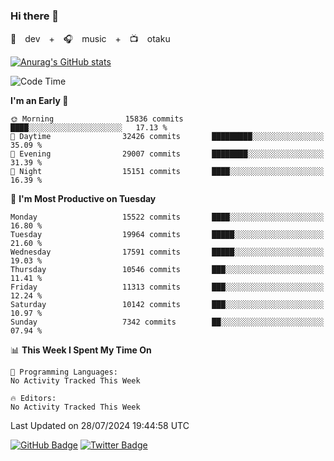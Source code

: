 ### Hi there 👋

🚀　dev　+　🎧　music　+　📺　otaku


[![Anurag's GitHub stats](https://github-readme-stats.vercel.app/api?username=koheitasaka&count_private=true&show_icons=true&theme=monokai)](https://github.com/koheitasaka/github-readme-stats)

<!--START_SECTION:waka-->
![Code Time](http://img.shields.io/badge/Code%20Time-1%2C161%20hrs%2023%20mins-blue)

**I'm an Early 🐤** 

```text
🌞 Morning                15836 commits       ████░░░░░░░░░░░░░░░░░░░░░   17.13 % 
🌆 Daytime                32426 commits       █████████░░░░░░░░░░░░░░░░   35.09 % 
🌃 Evening                29007 commits       ████████░░░░░░░░░░░░░░░░░   31.39 % 
🌙 Night                  15151 commits       ████░░░░░░░░░░░░░░░░░░░░░   16.39 % 
```
📅 **I'm Most Productive on Tuesday** 

```text
Monday                   15522 commits       ████░░░░░░░░░░░░░░░░░░░░░   16.80 % 
Tuesday                  19964 commits       █████░░░░░░░░░░░░░░░░░░░░   21.60 % 
Wednesday                17591 commits       █████░░░░░░░░░░░░░░░░░░░░   19.03 % 
Thursday                 10546 commits       ███░░░░░░░░░░░░░░░░░░░░░░   11.41 % 
Friday                   11313 commits       ███░░░░░░░░░░░░░░░░░░░░░░   12.24 % 
Saturday                 10142 commits       ███░░░░░░░░░░░░░░░░░░░░░░   10.97 % 
Sunday                   7342 commits        ██░░░░░░░░░░░░░░░░░░░░░░░   07.94 % 
```


📊 **This Week I Spent My Time On** 

```text
💬 Programming Languages: 
No Activity Tracked This Week

🔥 Editors: 
No Activity Tracked This Week
```


 Last Updated on 28/07/2024 19:44:58 UTC
<!--END_SECTION:waka-->

[![GitHub Badge](https://img.shields.io/badge/GitHub-100000?style=for-the-badge&logo=github&logoColor=white)](https://github.com/koheitasaka)
[![Twitter Badge](https://img.shields.io/badge/Twitter-1DA1F2?style=for-the-badge&logo=twitter&logoColor=white)](https://twitter.com/sleep_asleep_)
